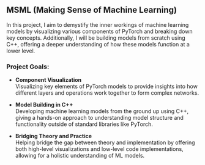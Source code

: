 ## MSML (Making Sense of Machine Learning)  
In this project, I aim to demystify the inner workings of machine learning models by visualizing various components of PyTorch and breaking down key concepts. Additionally, I will be building models from scratch using C++, offering a deeper understanding of how these models function at a lower level.

### Project Goals:

- **Component Visualization**  
  Visualizing key elements of PyTorch models to provide insights into how different layers and operations work together to form complex networks.
  
- **Model Building in C++**  
  Developing machine learning models from the ground up using C++, giving a hands-on approach to understanding model structure and functionality outside of standard libraries like PyTorch.

- **Bridging Theory and Practice**  
  Helping bridge the gap between theory and implementation by offering both high-level visualizations and low-level code implementations, allowing for a holistic understanding of ML models.
